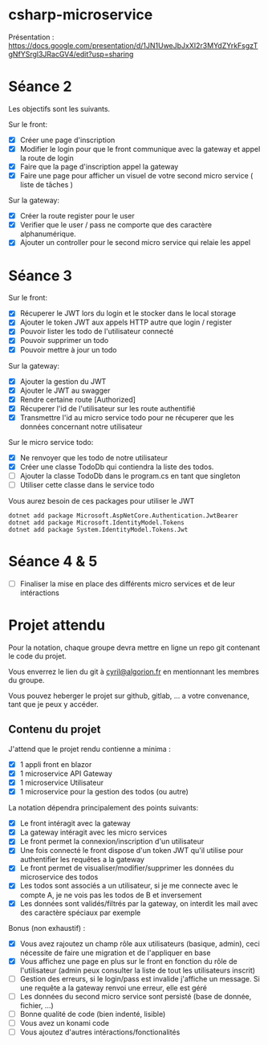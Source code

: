 # csharp-microservice

Présentation : https://docs.google.com/presentation/d/1JN1UweJbJxXI2r3MYdZYrkFsgzTgNfYSrgl3JRacGV4/edit?usp=sharing

# Séance 2

Les objectifs sont les suivants.

Sur le front:
- [X] Créer une page d'inscription
- [X] Modifier le login pour que le front communique avec la gateway et appel la route de login
- [X] Faire que la page d'inscription appel la gateway
- [X] Faire une page pour afficher un visuel de votre second micro service ( liste de tâches )

Sur la gateway:
- [X] Créer la route register pour le user 
- [X] Verifier que le user / pass ne comporte que des caractère alphanumérique.
- [X] Ajouter un controller pour le second micro service qui relaie les appel

# Séance 3

Sur le front:
- [X] Récuperer le JWT lors du login et le stocker dans le local storage
- [X] Ajouter le token JWT aux appels HTTP autre que login / register
- [X] Pouvoir lister les todo de l'utilisateur connecté
- [X] Pouvoir supprimer un todo
- [X] Pouvoir mettre à jour un todo

Sur la gateway:
- [X] Ajouter la gestion du JWT
- [X] Ajouter le JWT au swagger
- [X] Rendre certaine route [Authorized]
- [X] Récuperer l'id de l'utilisateur sur les route authentifié
- [X] Transmettre l'id au micro service todo pour ne récuperer que les données concernant notre utilisateur

Sur le micro service todo:
- [X] Ne renvoyer que les todo de notre utilisateur
- [X] Créer une classe TodoDb qui contiendra la liste des todos.
- [ ] Ajouter la classe TodoDb dans le program.cs en tant que singleton
- [ ] Utiliser cette classe dans le service todo

Vous aurez besoin de ces packages pour utiliser le JWT

```
dotnet add package Microsoft.AspNetCore.Authentication.JwtBearer
dotnet add package Microsoft.IdentityModel.Tokens
dotnet add package System.IdentityModel.Tokens.Jwt
```

# Séance 4 & 5

- [ ] Finaliser la mise en place des différents micro services et de leur intéractions


# Projet attendu 

Pour la notation, chaque groupe devra mettre en ligne un repo git contenant le code du projet.

Vous enverrez le lien du git à cyril@algorion.fr en mentionnant les membres du groupe.

Vous pouvez heberger le projet sur github, gitlab, ... a votre convenance, tant que je peux y accéder.

## Contenu du projet

J'attend que le projet rendu contienne a minima : 
- [X] 1 appli front en blazor
- [X] 1 microservice API Gateway
- [X] 1 microservice Utilisateur
- [X] 1 microservice pour la gestion des todos (ou autre)

La notation dépendra principalement des points suivants:
- [X] Le front intéragit avec la gateway
- [X] La gateway intéragit avec les micro services
- [X] Le front permet la connexion/inscription d'un utilisateur
- [X] Une fois connecté le front dispose d'un token JWT qu'il utilise pour authentifier les requêtes a la gateway
- [X] Le front permet de visualiser/modifier/supprimer les données du microservice des todos
- [X] Les todos sont associés a un utilisateur, si je me connecte avec le compte A, je ne vois pas les todos de B et inversement
- [X] Les données sont validés/filtrés par la gateway, on interdit les mail avec des caractère spéciaux par exemple

Bonus (non exhaustif) :
- [X] Vous avez rajoutez un champ rôle aux utilisateurs (basique, admin), ceci nécessite de faire une migration et de l'appliquer en base
- [X] Vous affichez une page en plus sur le front en fonction du rôle de l'utilisateur (admin peux consulter la liste de tout les utilisateurs inscrit)
- [ ] Gestion des erreurs, si le login/pass est invalide j'affiche un message. Si une requête a la gateway renvoi une erreur, elle est géré
- [ ] Les données du second micro service sont persisté (base de donnée, fichier, ...)
- [ ] Bonne qualité de code (bien indenté, lisible)
- [ ] Vous avez un konami code
- [ ] Vous ajoutez d'autres intéractions/fonctionalités